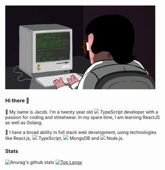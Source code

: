 ![image](https://github.com/jacobduncan00/jacobduncan00/raw/master/code.gif)

### Hi there 👋

🦄 My name is Jacob. I'm a twenty year old <img src="https://img.icons8.com/color/48/000000/typescript.png" height="16px" /> TypeScript developer with a passion for coding and streetwear. In my spare time, I am learning ReactJS as well as Golang.

🍍 I have a broad ability in full stack web development, using technologies like React.js, <img src="https://img.icons8.com/color/48/000000/typescript.png" height="16px" /> TypeScript, <img src="https://img.icons8.com/color/48/000000/mongodb.png" height="16px" /> MongoDB and <img src="https://img.icons8.com/color/48/000000/nodejs.png" height="16px" /> Node.js.

### Stats

![Anurag's github stats](https://github-readme-stats.vercel.app/api?username=jacobduncan00&show_icons=true) [![Top Langs](https://github-readme-stats.vercel.app/api/top-langs/?username=jacobduncan00&layout=compact)](https://github.com/anuraghazra/github-readme-stats)
